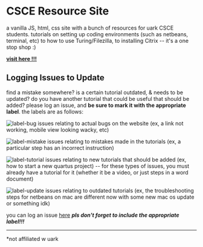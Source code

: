 # CSCE Resource Site

a vanilla JS, html, css site with a bunch of resources for uark CSCE students. tutorials on setting up coding environments (such as netbeans, terminal, etc) to how to use Turing/Filezilla, to installing Citrix -- it's a one stop shop :)

[**visit here !!!**](https://rghosh96.github.io/csce-resources/)

## Logging Issues to Update
find a mistake somewhere? is a certain tutorial outdated, & needs to be updated? do you have another tutorial that could be useful that should be added? please log an issue, and **be sure to mark it with the appropriate label**. the labels are as follows:

![label-bug](https://img.shields.io/badge/-bug-red)
issues relating to actual bugs on the website (ex, a link not working, mobile view looking wacky, etc)

![label-mistake](https://img.shields.io/badge/-mistake-yellowgreen)
issues relating to mistakes made in the tutorials (ex, a particular step has an incorrect instruction)

![label-tutorial](https://img.shields.io/badge/-new_tutorial-pink)
issues relating to new tutorials that should be added (ex, how to start a new quartus project) -- for these types of issues, you must already have a tutorial for it (whether it be a video, or just steps in a word document)

![label-update](https://img.shields.io/badge/-update-blueviolet)
issues relating to outdated tutorials (ex, the troubleshooting steps for netbeans on mac are different now with some new mac os update or something idk)

you can log an issue [here](https://github.com/rghosh96/foundations/issues)
***pls don't forget to include the appropriate label!!!***

<hr>
*not affiliated w uark 
